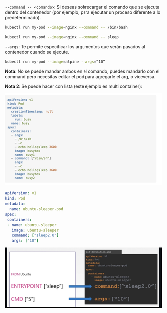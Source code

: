 `--command -- <comando>`: Si deseas sobrecargar el comando que se ejecuta dentro del contenedor (por ejemplo, para ejecutar un proceso diferente a lo predeterminado).

```sh
kubectl run my-pod --image=nginx --command -- /bin/bash
```

```sh
kubectl run my-pod --image=nginx --command -- sleep
```


`--args`: Te permite especificar los argumentos que serán pasados al contenedor cuando se ejecute.

```sh
kubectl run my-pod --image=alpine --args=“10”
```


**Nota**: No se puede mandar ambos en el comando, puedes mandarlo con el command pero necesitas editar el pod para agregarle el arg, o viceversa.

**Nota 2**: Se puede hacer con lista (este ejemplo es multi container):

![commands2](./assets/commands2.png)


```yaml
apiVersion: v1
kind: Pod
metadata:
  name: ubuntu-sleeper-pod
spec:
 containers:
 - name: ubuntu-sleeper
   image: ubuntu-sleeper
   command: ["sleep2.0"]
   args: ["10"]
```

![commands](./assets/commands.png)

